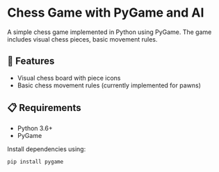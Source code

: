 # Chess Game with PyGame and AI

A simple chess game implemented in Python using PyGame. The game includes visual chess pieces, basic movement rules.

## 🧰 Features

- Visual chess board with piece icons
- Basic chess movement rules (currently implemented for pawns)

## 📋 Requirements

- Python 3.6+
- PyGame

Install dependencies using:

```bash
pip install pygame
